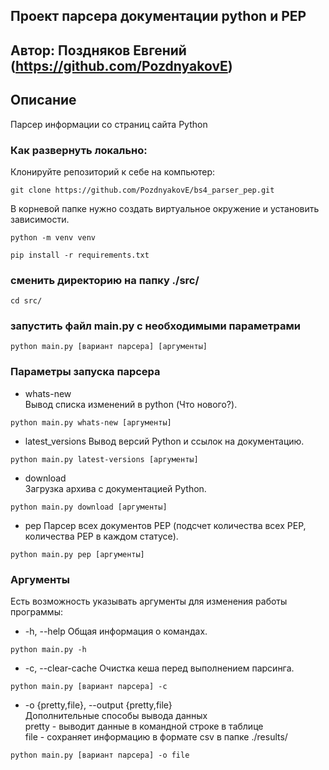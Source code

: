 ## Проект парсера документации python и PEP
## Автор: Поздняков Евгений (https://github.com/PozdnyakovE)
## Описание
Парсер информации со страниц сайта Python
### Как развернуть локально:
Клонируйте репозиторий к себе на компьютер:
```
git clone https://github.com/PozdnyakovE/bs4_parser_pep.git
```
В корневой папке нужно создать виртуальное окружение и установить зависимости.
```
python -m venv venv
```
```
pip install -r requirements.txt
```
### сменить директорию на папку ./src/
```
cd src/
```
### запустить файл main.py с необходимыми параметрами
```
python main.py [вариант парсера] [аргументы]
```
### Параметры запуска парсера
- whats-new   
Вывод списка изменений в python (Что нового?).
```
python main.py whats-new [аргументы]
```
- latest_versions
Вывод версий Python и ссылок на документацию.
```
python main.py latest-versions [аргументы]
```
- download   
Загрузка архива с документацией Python.
```
python main.py download [аргументы]
```
- pep
Парсер всех документов PEP (подсчет количества всех PEP, количества PEP в каждом статусе). 
```
python main.py pep [аргументы]
```
### Аргументы
Есть возможность указывать аргументы для изменения работы программы:   
- -h, --help
Общая информация о командах.
```
python main.py -h
```
- -c, --clear-cache
Очистка кеша перед выполнением парсинга.
```
python main.py [вариант парсера] -c
```
- -o {pretty,file}, --output {pretty,file}   
Дополнительные способы вывода данных   
pretty - выводит данные в командной строке в таблице   
file - сохраняет информацию в формате csv в папке ./results/
```
python main.py [вариант парсера] -o file
```
